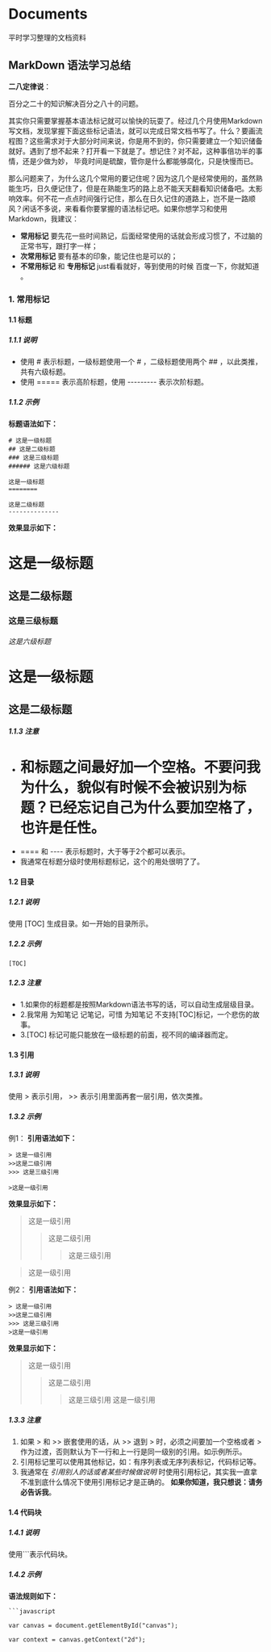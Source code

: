 # Documents
平时学习整理的文档资料

## MarkDown 语法学习总结
**二八定律说**：

百分之二十的知识解决百分之八十的问题。

其实你只需要掌握基本语法标记就可以愉快的玩耍了。经过几个月使用Markdown写文档，发现掌握下面这些标记语法，就可以完成日常文档书写了。什么？要画流程图？这些需求对于大部分时间来说，你是用不到的，你只需要建立一个知识储备就好。遇到了想不起来？打开看一下就是了。想记住？对不起，这种事倍功半的事情，还是少做为妙， 毕竟时间是硫酸，管你是什么都能够腐化，只是快慢而已。

那么问题来了，为什么这几个常用的要记住呢？因为这几个是经常使用的，虽然熟能生巧，日久便记住了，但是在熟能生巧的路上总不能天天翻看知识储备吧。太影响效率。何不花一点点时间强行记住，那么在日久记住的道路上，岂不是一路顺风？闲话不多说，来看看你要掌握的语法标记吧。如果你想学习和使用Markdown，我建议：
* **常用标记** 要先花一些时间熟记，后面经常使用的话就会形成习惯了，不过脑的正常书写，跟打字一样；
* **次常用标记** 要有基本的印象，能记住也是可以的；
* **不常用标记** 和 **专用标记** just看看就好，等到使用的时候 百度一下，你就知道 。


### 1. 常用标记
#### 1.1 标题
##### 1.1.1 说明
* 使用 # 表示标题，一级标题使用一个 # ，二级标题使用两个 ## ，以此类推，共有六级标题。
* 使用 ===== 表示高阶标题，使用 --------- 表示次阶标题。

##### 1.1.2 示例
**标题语法如下：**
``` 
# 这是一级标题
## 这是二级标题
### 这是三级标题
###### 这是六级标题

这是一级标题
========

这是二级标题
--------------
```

**效果显示如下：**
# 这是一级标题

## 这是二级标题

### 这是三级标题

###### 这是六级标题

这是一级标题
=======

这是二级标题
----------


##### 1.1.3 注意
* # 和标题之间最好加一个空格。不要问我为什么，貌似有时候不会被识别为标题？已经忘记自己为什么要加空格了，也许是任性。
* ==== 和 ---- 表示标题时，大于等于2个都可以表示。
* 我通常在标题分级时使用标题标记，这个的用处很明了了。

#### 1.2 目录
##### 1.2.1 说明

使用 [TOC] 生成目录。如一开始的目录所示。

##### 1.2.2 示例

```
[TOC]
```

##### 1.2.3 注意
* 1.如果你的标题都是按照Markdown语法书写的话，可以自动生成层级目录。
* 2.我常用 为知笔记 记笔记，可惜 为知笔记 不支持[TOC]标记，一个悲伤的故事。
* 3.[TOC] 标记可能只能放在一级标题的前面，视不同的编译器而定。

#### 1.3 引用
##### 1.3.1 说明
使用 > 表示引用， >> 表示引用里面再套一层引用，依次类推。

##### 1.3.2 示例
例1：
**引用语法如下：**
```
> 这是一级引用
>>这是二级引用
>>> 这是三级引用

>这是一级引用
```
**效果显示如下：**

> 这是一级引用
>>这是二级引用
>>> 这是三级引用

>这是一级引用

例2：
**引用语法如下：**
```
> 这是一级引用
>>这是二级引用
>>> 这是三级引用
>这是一级引用
```
**效果显示如下：**

> 这是一级引用
>>这是二级引用
>>> 这是三级引用
>这是一级引用

##### 1.3.3 注意
1. 如果 > 和 >> 嵌套使用的话，从 >> 退到 > 时，必须之间要加一个空格或者 > 作为过渡，否则默认为下一行和上一行是同一级别的引用。如示例所示。
2. 引用标记里可以使用其他标记，如：有序列表或无序列表标记，代码标记等。
3. 我通常在 *引用别人的话或者某些时候做说明*  时使用引用标记，其实我一直拿不准到底什么情况下使用引用标记才是正确的。 **如果你知道，我只想说：请务必告诉我**。

#### 1.4 代码块
##### 1.4.1 说明
使用```表示代码块。

##### 1.4.2 示例
**语法规则如下：**
```
```javascript

var canvas = document.getElementById("canvas");

var context = canvas.getContext("2d");

```


